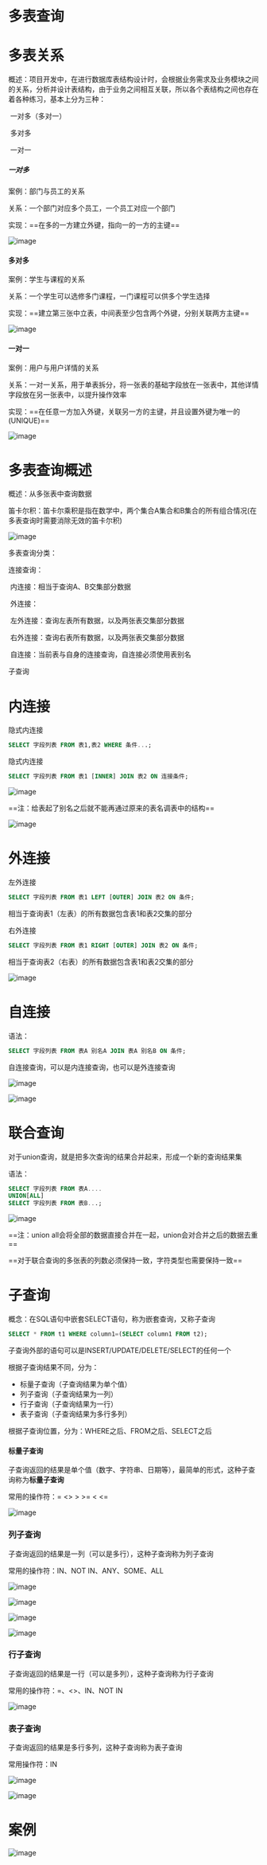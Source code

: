 # 多表查询

# 多表关系
概述：项目开发中，在进行数据库表结构设计时，会根据业务需求及业务模块之间的关系，分析并设计表结构，由于业务之间相互关联，所以各个表结构之间也存在着各种练习，基本上分为三种：

​	一对多（多对一）

​	多对多

​	一对一

##### 一对多
案例：部门与员工的关系

关系：一个部门对应多个员工，一个员工对应一个部门

实现：==在多的一方建立外键，指向一的一方的主键==

![image](https://gitee.com/Enteral/images/raw/master/https://gitee.com/enteral/images/1652179068824.png)

#### 多对多
案例：学生与课程的关系

关系：一个学生可以选修多门课程，一门课程可以供多个学生选择

实现：==建立第三张中立表，中间表至少包含两个外键，分别关联两方主键==

![image](https://gitee.com/Enteral/images/raw/master/https://gitee.com/enteral/images/1652179081960.png)

#### 一对一

案例：用户与用户详情的关系

关系：一对一关系，用于单表拆分，将一张表的基础字段放在一张表中，其他详情字段放在另一张表中，以提升操作效率

实现：==在任意一方加入外键，关联另一方的主键，并且设置外键为唯一的(UNIQUE)==

![image](https://gitee.com/Enteral/images/raw/master/https://gitee.com/enteral/images/1652179092754.png)

# 多表查询概述
概述：从多张表中查询数据

笛卡尔积：笛卡尔乘积是指在数学中，两个集合A集合和B集合的所有组合情况(在多表查询时需要消除无效的笛卡尔积)

![image](https://gitee.com/Enteral/images/raw/master/https://gitee.com/enteral/images/1652179099866.png)

多表查询分类：

连接查询：

​	内连接：相当于查询A、B交集部分数据

​	外连接：

​		左外连接：查询左表所有数据，以及两张表交集部分数据

​		右外连接：查询右表所有数据，以及两张表交集部分数据

​	自连接：当前表与自身的连接查询，自连接必须使用表别名

子查询

# 内连接
隐式内连接

```sql
SELECT 字段列表 FROM 表1,表2 WHERE 条件...;
```
隐式内连接

```sql
SELECT 字段列表 FROM 表1 [INNER] JOIN 表2 ON 连接条件;
```
![image](https://gitee.com/Enteral/images/raw/master/https://gitee.com/enteral/images/1652179137210.png)

==注：给表起了别名之后就不能再通过原来的表名调表中的结构==

![image](https://gitee.com/Enteral/images/raw/master/https://gitee.com/enteral/images/1652179146072.png)

# 外连接
左外连接

```sql
SELECT 字段列表 FROM 表1 LEFT [OUTER] JOIN 表2 ON 条件;
```
相当于查询表1（左表）的所有数据包含表1和表2交集的部分

右外连接

```sql
SELECT 字段列表 FROM 表1 RIGHT [OUTER] JOIN 表2 ON 条件;
```
相当于查询表2（右表）的所有数据包含表1和表2交集的部分

![image](https://gitee.com/Enteral/images/raw/master/https://gitee.com/enteral/images/1652179154276.png)

# 自连接
语法：

```sql
SELECT 字段列表 FROM 表A 别名A JOIN 表A 别名B ON 条件;
```
自连接查询，可以是内连接查询，也可以是外连接查询

![image](https://gitee.com/Enteral/images/raw/master/https://gitee.com/enteral/images/1652179161527.png)

![image](https://gitee.com/Enteral/images/raw/master/https://gitee.com/enteral/images/1652179166755.png)

# 联合查询
对于union查询，就是把多次查询的结果合并起来，形成一个新的查询结果集

语法：

```sql
SELECT 字段列表 FROM 表A....
UNION[ALL]
SELECT 字段列表 FROM 表B...;
```
![image](https://gitee.com/Enteral/images/raw/master/https://gitee.com/enteral/images/1652179173351.png)

==注：union all会将全部的数据直接合并在一起，union会对合并之后的数据去重==

==对于联合查询的多张表的列数必须保持一致，字符类型也需要保持一致==

# 子查询

概念：在SQL语句中嵌套SELECT语句，称为嵌套查询，又称子查询

```sql
SELECT * FROM t1 WHERE column1=(SELECT column1 FROM t2);
```
子查询外部的语句可以是INSERT/UPDATE/DELETE/SELECT的任何一个

根据子查询结果不同，分为：

- 标量子查询（子查询结果为单个值） 
- 列子查询（子查询结果为一列） 
- 行子查询（子查询结果为一行） 
- 表子查询（子查询结果为多行多列） 

根据子查询位置，分为：WHERE之后、FROM之后、SELECT之后

#### 标量子查询
子查询返回的结果是单个值（数字、字符串、日期等），最简单的形式，这种子查询称为**标量子查询**

常用的操作符：= <> > >=  < <=

![image](images/qXHLe6XsibhEtzP35Ow64H8wYzvCYRvysgKlkrWCBI0.png)

### 列子查询
子查询返回的结果是一列（可以是多行），这种子查询称为列子查询

常用的操作符：IN、NOT IN、ANY、SOME、ALL

![image](https://gitee.com/Enteral/images/raw/master/https://gitee.com/enteral/images/1652179247005.png)

![image](https://gitee.com/Enteral/images/raw/master/https://gitee.com/enteral/images/1652179252686.png)

![image](https://gitee.com/Enteral/images/raw/master/https://gitee.com/enteral/images/1652179257424.png)

![image](https://gitee.com/Enteral/images/raw/master/https://gitee.com/enteral/images/1652179261835.png)

### 行子查询

子查询返回的结果是一行（可以是多列），这种子查询称为行子查询

常用的操作符：=、<>、IN、NOT IN

![image](https://gitee.com/Enteral/images/raw/master/https://gitee.com/enteral/images/1652179269985.png)

### 表子查询
子查询返回的结果是多行多列，这种子查询称为表子查询

常用操作符：IN

![image](https://gitee.com/Enteral/images/raw/master/https://gitee.com/enteral/images/1652179277269.png)

![image](https://gitee.com/Enteral/images/raw/master/https://gitee.com/enteral/images/1652179281843.png)

# 案例
![image](https://gitee.com/Enteral/images/raw/master/https://gitee.com/enteral/images/1652179286555.png)

